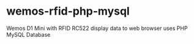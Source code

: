 # wemos-rfid-php-mysql
Wemos D1 Mini with RFID RC522 display data to web browser uses PHP MySQL Database
